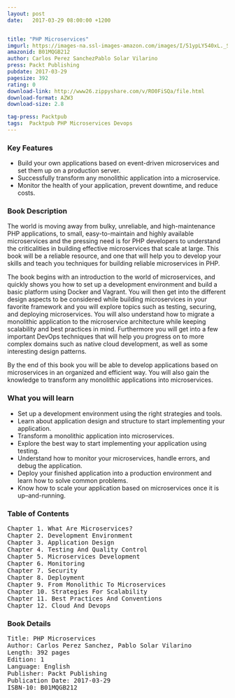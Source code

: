 ```yaml
---
layout: post
date:   2017-03-29 08:00:00 +1200


title: "PHP Microservices"
imgurl: https://images-na.ssl-images-amazon.com/images/I/51ypLY540xL._SL200_.jpg
amazonid: B01MQGB212
author: Carlos Perez SanchezPablo Solar Vilarino
press: Packt Publishing
pubdate: 2017-03-29
pagesize: 392
rating: 0
download-link: http://www26.zippyshare.com/v/RO0FiSQa/file.html
download-format: AZW3
download-size: 2.8

tag-press: Packtpub
tags:  Packtpub PHP Microservices Devops
---
```


### Key Features

- Build your own applications based on event-driven microservices and set them up on a production server.
- Successfully transform any monolithic application into a microservice.
- Monitor the health of your application, prevent downtime, and reduce costs.

### Book Description

The world is moving away from bulky, unreliable, and high-maintenance PHP applications, to small, easy-to-maintain and highly available microservices and the pressing need is for PHP developers to understand the criticalities in building effective microservices that scale at large. This book will be a reliable resource, and one that will help you to develop your skills and teach you techniques for building reliable microservices in PHP.

The book begins with an introduction to the world of microservices, and quickly shows you how to set up a development environment and build a basic platform using Docker and Vagrant. You will then get into the different design aspects to be considered while building microservices in your favorite framework and you will explore topics such as testing, securing, and deploying microservices. You will also understand how to migrate a monolithic application to the microservice architecture while keeping scalability and best practices in mind. Furthermore you will get into a few important DevOps techniques that will help you progress on to more complex domains such as native cloud development, as well as some interesting design patterns.

By the end of this book you will be able to develop applications based on microservices in an organized and efficient way. You will also gain the knowledge to transform any monolithic applications into microservices.

### What you will learn

- Set up a development environment using the right strategies and tools.
- Learn about application design and structure to start implementing your application.
- Transform a monolithic application into microservices.
- Explore the best way to start implementing your application using testing.
- Understand how to monitor your microservices, handle errors, and debug the application.
- Deploy your finished application into a production environment and learn how to solve common problems.
- Know how to scale your application based on microservices once it is up–and-running.



### Table of Contents
<pre>
Chapter 1. What Are Microservices?
Chapter 2. Development Environment
Chapter 3. Application Design
Chapter 4. Testing And Quality Control
Chapter 5. Microservices Development
Chapter 6. Monitoring
Chapter 7. Security
Chapter 8. Deployment
Chapter 9. From Monolithic To Microservices
Chapter 10. Strategies For Scalability
Chapter 11. Best Practices And Conventions
Chapter 12. Cloud And Devops
</pre>

### Book Details
<pre>
Title: PHP Microservices
Author: Carlos Perez Sanchez, Pablo Solar Vilarino
Length: 392 pages
Edition: 1
Language: English
Publisher: Packt Publishing
Publication Date: 2017-03-29
ISBN-10: B01MQGB212
</pre>
